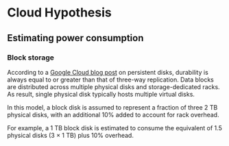 # Cloud Hypothesis

## Estimating power consumption

### Block storage

According to a [Google Cloud blog post](https://cloud.google.com/blog/products/compute/high-durability-persistent-disk) on persistent disks, durability is always equal to or greater than that of three-way replication. Data blocks are distributed across multiple physical disks and storage-dedicated racks. As result, single physical disk typically hosts multiple virtual disks.

In this model, a block disk is assumed to represent a fraction of three 2 TB physical disks, with an additional 10% added to account for rack overhead.

For example, a 1 TB block disk is estimated to consume the equivalent of 1.5 physical disks (3 × 1 TB) plus 10% overhead.
